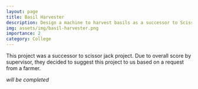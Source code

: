 ```yaml
---
layout: page
title: Basil Harvester
description: Design a machine to harvest basils as a successor to Scissor Jack
img: assets/img/basil-harvester.png
importance: 2
category: College
---
```


This project was a successor to scissor jack project. Due to overall score by supervisor, they decided to suggest this project to us based on a request from a farmer.

_will be completed_